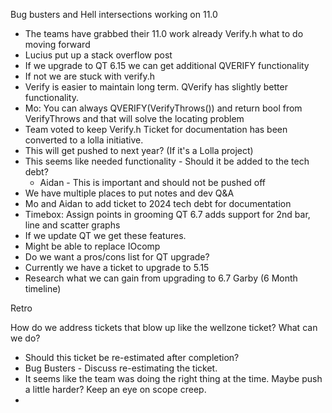 Bug busters and Hell intersections working on 11.0
- The teams have grabbed their 11.0 work already
Verify.h what to do moving forward
- Lucius put up a stack overflow post
- If we upgrade to QT 6.15 we can get additional QVERIFY functionality
- If not we are stuck with verify.h
- Verify is easier to maintain long term. QVerify has slightly better functionality.
- Mo: You can always QVERIFY(VerifyThrows()) and return bool from VerifyThrows and that will solve the locating problem
- Team voted to keep Verify.h
Ticket for documentation has been converted to a lolla initiative.
- This will get pushed to next year? (If it's a Lolla project)
- This seems like needed functionality - Should it be added to the tech debt?
	- Aidan - This is important and should not be pushed off
- We have multiple places to put notes and dev Q&A 
- Mo and Aidan to add ticket to 2024 tech debt for documentation
- Timebox: Assign points in grooming
QT 6.7 adds support for 2nd bar, line and scatter graphs
- If we update QT we get these features.
- Might be able to replace IOcomp
- Do we want a pros/cons list for QT upgrade?
- Currently we have a ticket to upgrade to 5.15
- Research what we can gain from upgrading to 6.7 Garby (6 Month timeline)

Retro

How do we address tickets that blow up like the wellzone ticket? What can we do?
- Should this ticket be re-estimated after completion?
- Bug Busters - Discuss re-estimating the ticket.
- It seems like the team was doing the right thing at the time. Maybe push a little harder? Keep an eye on scope creep.
- 



